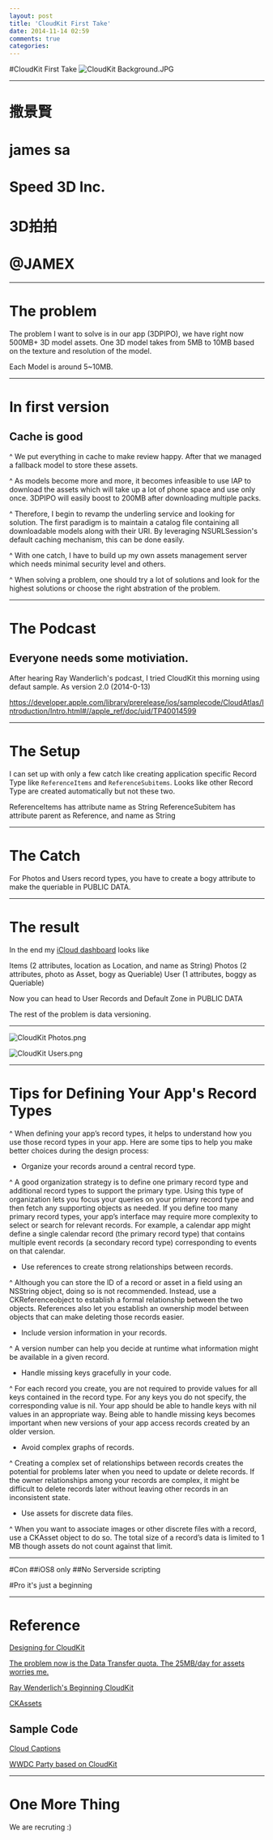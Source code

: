 ```yaml
---
layout: post
title: 'CloudKit First Take'
date: 2014-11-14 02:59
comments: true
categories: 
---
```

#CloudKit First Take
![CloudKit Background.JPG](http://user-image.logdown.io/user/1137/blog/1121/post/242633/p8TfxYVSRqO3KIGXW1Xr_CloudKit%20Background.JPG)

---

# 撒景賢
# james sa
# Speed 3D Inc.
# 3D拍拍
# @JAMEX

---

# The problem

The problem I want to solve is in our app (3DPIPO), we have right now 500MB+ 3D model assets. One 3D model takes from 5MB to 10MB based on the texture and resolution of the model.

Each Model is around 5~10MB.

---

# In first version

## Cache is good
^ We put everything in cache to make review happy. After that we managed a fallback model to store these assets.

^ As models become more and more, it becomes infeasible to use IAP to download the assets which will take up a lot of phone space and use only once. 3DPIPO will easily boost to 200MB after downloading multiple packs.

^ Therefore, I begin to revamp the underling service and looking for solution. The first paradigm is to maintain a catalog file containing all downloadable models along with their URI. By leveraging NSURLSession's default caching mechanism, this can be done easily.

^ With one catch, I have to build up my own assets management server which needs minimal security level and others.

^ When solving a problem, one should try a lot of solutions and look for the highest solutions or choose the right abstration of the problem.

---

# The Podcast
## Everyone needs some motiviation.

After hearing Ray Wanderlich's podcast, I tried CloudKit this morning using defaut sample. As version 2.0 (2014-0-13) 

https://developer.apple.com/library/prerelease/ios/samplecode/CloudAtlas/Introduction/Intro.html#//apple_ref/doc/uid/TP40014599

---

# The Setup

I can set up with only a few catch like creating application specific Record Type like `ReferenceItems` and `ReferenceSubitems`. Looks like other Record Type are created automatically but not these two.

ReferenceItems has attribute name as String
ReferenceSubitem has attribute  parent as Reference, and name as String

---

# The Catch

For Photos and Users record types, you have to create a bogy attribute to make the queriable in PUBLIC DATA.

---

# The result

In the end my [iCloud dashboard](https://icloud.developer.apple.com/dashboard/#iCloud.co.spe3d.CloudKitAtlas) looks like 

Items (2 attributes, location as Location, and name as String)
Photos (2 attributes, photo as Asset, bogy as Queriable)
User (1 attributes, boggy as Queriable)

Now you can head to User Records and Default Zone in PUBLIC DATA

The rest of the problem is data versioning.

---

![CloudKit Photos.png](http://user-image.logdown.io/user/1137/blog/1121/post/242633/7Dc7OjtaR86993uCQARJ_CloudKit%20Photos.png)

![CloudKit Users.png](http://user-image.logdown.io/user/1137/blog/1121/post/242633/UMDTR0z2TDGPKUQT52Pb_CloudKit%20Users.png)

---

# Tips for Defining Your App's Record Types

^ When defining your app’s record types, it helps to understand how you use those record types in your app. Here are some tips to help you make better choices during the design process:

-  Organize your records around a central record type. 
 
^ A good organization strategy is to define one primary record type and additional record types to support the primary type. Using this type of organization lets you focus your queries on your primary record type and then fetch any supporting objects as needed. If you define too many primary record types, your app’s interface may require more complexity to select or search for relevant records. For example, a calendar app might define a single calendar record (the primary record type) that contains multiple event records (a secondary record type) corresponding to events on that calendar. 
 
- Use references to create strong relationships between records. 
 
^ Although you can store the ID of a record or asset in a field using an NSString object, doing so is not recommended. Instead, use a CKReferenceobject to establish a formal relationship between the two objects. References also let you establish an ownership model between objects that can make deleting those records easier.

- Include version information in your records. 

^ A version number can help you decide at runtime what information might be available in a given record.

-  Handle missing keys gracefully in your code.

^ For each record you create, you are not required to provide values for all keys contained in the record type. For any keys you do not specify, the corresponding value is nil. Your app should be able to handle keys with nil values in an appropriate way. Being able to handle missing keys becomes important when new versions of your app access records created by an older version. 
 
- Avoid complex graphs of records.
 
^ Creating a complex set of relationships between records creates the potential for problems later when you need to update or delete records. If the owner relationships among your records are complex, it might be difficult to delete records later without leaving other records in an inconsistent state. 
 
- Use assets for discrete data files. 

^ When you want to associate images or other discrete files with a record, use a CKAsset object to do so. The total size of a record’s data is limited to 1 MB though assets do not count against that limit. 

---

#Con
##iOS8 only
##No Serverside scripting

#Pro
it's just a beginning

---

# Reference

[Designing for CloudKit](https://developer.apple.com/library/ios/documentation/General/Conceptual/iCloudDesignGuide/DesigningforCloudKit/DesigningforCloudKit.html#//apple_ref/doc/uid/TP40012094-CH9-SW1)

[The problem now is the Data Transfer quota. The 25MB/day for assets worries me.](https://developer.apple.com/icloud/documentation/cloudkit-storage/)

[Ray Wenderlich's Beginning CloudKit](http://www.raywenderlich.com/83116/beginning-cloudkit-tutorial)

[CKAssets](https://developer.apple.com/library/ios/documentation/CloudKit/Reference/CKAsset_class/index.html#//apple_ref/occ/cl/CKAsset)

## Sample Code

[Cloud Captions](https://developer.apple.com/library/ios/samplecode/CloudCaptions/Introduction/Intro.html#//apple_ref/doc/uid/TP40014732-Intro-DontLinkElementID_2)

[WWDC Party based on CloudKit](https://github.com/sugarso/WWDC)

---

# One More Thing
We are recruting :)